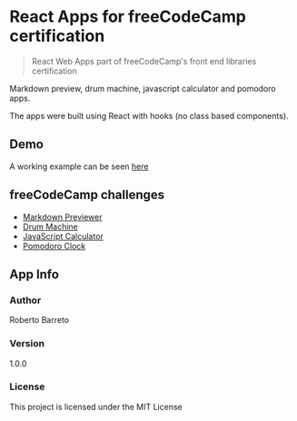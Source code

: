 # React Apps for freeCodeCamp certification

> React Web Apps part of freeCodeCamp's front end libraries certification

Markdown preview, drum machine, javascript calculator and pomodoro apps.

The apps were built using React with hooks (no class based components).

## Demo

A working example can be seen [here](https://react-fcc-rb.netlify.app/)

## freeCodeCamp challenges
* [Markdown Previewer](https://www.freecodecamp.org/learn/front-end-libraries/front-end-libraries-projects/build-a-markdown-previewer)
* [Drum Machine](https://www.freecodecamp.org/learn/front-end-libraries/front-end-libraries-projects/build-a-drum-machine)
* [JavaScript Calculator](https://www.freecodecamp.org/learn/front-end-libraries/front-end-libraries-projects/build-a-javascript-calculator)
* [Pomodoro Clock](https://www.freecodecamp.org/learn/front-end-libraries/front-end-libraries-projects/build-a-pomodoro-clock)

## App Info

### Author

Roberto Barreto

### Version

1.0.0

### License

This project is licensed under the MIT License
